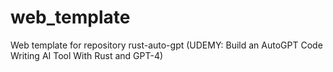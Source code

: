 # web_template
Web template for repository rust-auto-gpt (UDEMY: Build an AutoGPT Code Writing AI Tool With Rust and GPT-4)
